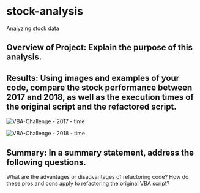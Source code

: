 # stock-analysis
Analyzing stock data

## Overview of Project: Explain the purpose of this analysis.

## Results: Using images and examples of your code, compare the stock performance between 2017 and 2018, as well as the execution times of the original script and the refactored script.

![VBA-Challenge - 2017 - time](/../resources/VBA_Challenge_2017h.png)


![VBA-Challenge - 2018 - time](VBA_Challenge_2018h.png)


## Summary: In a summary statement, address the following questions.
What are the advantages or disadvantages of refactoring code?
How do these pros and cons apply to refactoring the original VBA script?

